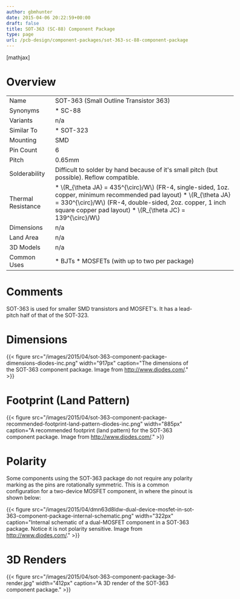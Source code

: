 ```yaml
---
author: gbmhunter
date: 2015-04-06 20:22:59+00:00
draft: false
title: SOT-363 (SC-88) Component Package
type: page
url: /pcb-design/component-packages/sot-363-sc-88-component-package
---
```


[mathjax]

# Overview

<table style="width: 600px;" ><tbody ><tr >
<td >Name
</td>
<td >SOT-363 (Small Outline Transistor 363)
</td></tr><tr >
<td >Synonyms
</td>
<td >  * SC-88
</td></tr><tr >
<td >Variants
</td>
<td >n/a
</td></tr><tr >
<td >Similar To
</td>
<td >  * SOT-323
</td></tr><tr >
<td >Mounting
</td>
<td >SMD
</td></tr><tr >
<td >Pin Count
</td>
<td >6
</td></tr><tr >
<td >Pitch
</td>
<td >0.65mm
</td></tr><tr >
<td >Solderability
</td>
<td >Difficult to solder by hand because of it's small pitch (but possible). Reflow compatible.
</td></tr><tr >
<td >Thermal Resistance
</td>
<td >  * \(R_{\theta JA} = 435^{\circ}/W\) (FR-4, single-sided, 1oz. copper, minimum recommended pad layout)  * \(R_{\theta JA} = 330^{\circ}/W\) (FR-4, double-sided, 2oz. copper, 1 inch square copper pad layout)  * \(R_{\theta JC} = 139^{\circ}/W\)
</td></tr><tr >
<td >Dimensions
</td>
<td >n/a
</td></tr><tr >
<td >Land Area
</td>
<td >n/a
</td></tr><tr >
<td >3D Models
</td>
<td >n/a
</td></tr><tr >
<td >Common Uses
</td>
<td >  * BJTs  * MOSFETs (with up to two per package)
</td></tr></tbody></table>

# Comments

SOT-363 is used for smaller SMD transistors and MOSFET's. It has a lead-pitch half of that of the SOT-323.

# Dimensions

{{< figure src="/images/2015/04/sot-363-component-package-dimensions-diodes-inc.png" width="917px" caption="The dimensions of the SOT-363 component package. Image from http://www.diodes.com/."  >}}

# Footprint (Land Pattern)

{{< figure src="/images/2015/04/sot-363-component-package-recommended-footprint-land-pattern-diodes-inc.png" width="885px" caption="A recommended footprint (land pattern) for the SOT-363 component package. Image from http://www.diodes.com/."  >}}

# Polarity

Some components using the SOT-363 package do not require any polarity marking as the pins are rotationally symmetric. This is a common configuration for a two-device MOSFET component, in where the pinout is shown below:

{{< figure src="/images/2015/04/dmn63d8ldw-dual-device-mosfet-in-sot-363-component-package-internal-schematic.png" width="322px" caption="Internal schematic of a dual-MOSFET component in a SOT-363 package. Notice it is not polarity sensitive. Image from http://www.diodes.com/."  >}}

# 3D Renders

{{< figure src="/images/2015/04/sot-363-component-package-3d-render.jpg" width="412px" caption="A 3D render of the SOT-363 component package."  >}}

